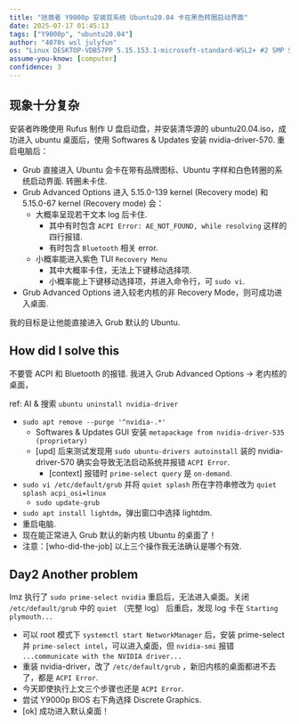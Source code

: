 ```yaml
---
title: "拯救者 Y9000p 安装双系统 Ubuntu20.04 卡在黑色转圈启动界面"
date: 2025-07-17 01:45:13
tags: ["Y9000p", "ubuntu20.04"]
author: "4070s wsl julyfun"
os: "Linux DESKTOP-VDB57PP 5.15.153.1-microsoft-standard-WSL2+ #2 SMP Sun Oct 27 22:02:06 CST 2024 x86_64 x86_64 x86_64 GNU/Linux"
assume-you-know: [computer]
confidence: 3
---
```


## 现象十分复杂

安装者昨晚使用 Rufus 制作 U 盘启动盘，并安装清华源的 ubuntu20.04.iso，成功进入 ubuntu 桌面后，使用 Softwares & Updates 安装 nvidia-driver-570. 重启电脑后：
- Grub 直接进入 Ubuntu 会卡在带有品牌图标、Ubuntu 字样和白色转圈的系统启动界面. 转圈未卡住.
- Grub Advanced Options 进入 5.15.0-139 kernel (Recovery mode) 和 5.15.0-67 kernel (Recovery mode) 会：
    - 大概率呈现若干文本 log 后卡住.
        - 其中有时包含 `ACPI Error: AE_NOT_FOUND, while resolving` 这样的四行报错.
        - 有时包含 `Bluetooth` 相关 error.
    - 小概率能进入紫色 TUI `Recovery Menu`
        - 其中大概率卡住，无法上下键移动选择项.
        - 小概率能上下键移动选择项，并进入命令行，可 `sudo vi`.
- Grub Advanced Options 进入较老内核的非 Recovery Mode，则可成功进入桌面.

我的目标是让他能直接进入 Grub 默认的 Ubuntu.

## How did I solve this

不要管 ACPI 和 Bluetooth 的报错. 我进入 Grub Advanced Options -> 老内核的桌面，

ref: AI & 搜索 `ubuntu uninstall nvidia-driver`

- `sudo apt remove --purge '^nvidia-.*'`
    - Softwares & Updates GUI 安装 `metapackage from nvidia-driver-535 (proprietary)`
    - [upd] 后来测试发现用 `sudo ubuntu-drivers autoinstall` 装的 nvidia-driver-570 确实会导致无法启动系统并报错 `ACPI Error`.
        - [context] 报错时 `prime-select query` 是 `on-demand`.
- `sudo vi /etc/default/grub` 并将 `quiet splash` 所在字符串修改为 `quiet splash acpi_osi=linux`
    - `sudo update-grub`
- `sudo apt install lightdm`，弹出窗口中选择 lightdm.
- 重启电脑.
- 现在能正常进入 Grub 默认的新内核 Ubuntu 的桌面了！
- 注意：[who-did-the-job] 以上三个操作我无法确认是哪个有效.

## Day2 Another problem

lmz 执行了 `sudo prime-select nvidia` 重启后，无法进入桌面。关闭 `/etc/default/grub` 中的 `quiet` （完整 log） 后重启，发现 log 卡在 `Starting plymouth...`
- 可以 root 模式下 `systemctl start NetworkManager` 后，安装 prime-select 并 `prime-select intel`，可以进入桌面，但 `nvidia-smi` 报错 `...communicate with the NVIDIA driver...`
- 重装 nvidia-driver，改了 `/etc/default/grub` ，新旧内核的桌面都进不去了，都是 `ACPI Error`.
- 今天即使执行上文三个步骤也还是 `ACPI Error`.
- 尝试 Y9000p BIOS 右下角选择 Discrete Graphics.
- [ok] 成功进入默认桌面！

